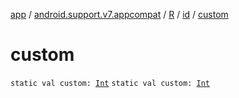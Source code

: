 [app](../../../index.md) / [android.support.v7.appcompat](../../index.md) / [R](../index.md) / [id](index.md) / [custom](./custom.md)

# custom

`static val custom: `[`Int`](https://kotlinlang.org/api/latest/jvm/stdlib/kotlin/-int/index.html)
`static val custom: `[`Int`](https://kotlinlang.org/api/latest/jvm/stdlib/kotlin/-int/index.html)